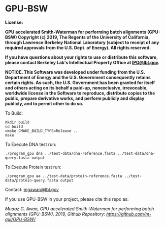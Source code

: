 # GPU-BSW
**License:**  
        
**GPU accelerated Smith-Waterman for performing batch alignments (GPU-BSW) Copyright (c) 2019, The
Regents of the University of California, through Lawrence Berkeley National
Laboratory (subject to receipt of any required approvals from the U.S.
Dept. of Energy).  All rights reserved.**

**If you have questions about your rights to use or distribute this software,
please contact Berkeley Lab's Intellectual Property Office at
IPO@lbl.gov.**

**NOTICE.  This Software was developed under funding from the U.S. Department
of Energy and the U.S. Government consequently retains certain rights.  As
such, the U.S. Government has been granted for itself and others acting on
its behalf a paid-up, nonexclusive, irrevocable, worldwide license in the
Software to reproduce, distribute copies to the public, prepare derivative
works, and perform publicly and display publicly, and to permit other to do
so.**
       


To Build:

    mkdir build 
    cd build 
    cmake CMAKE_BUILD_TYPE=Release .. 
    make 

To Execute DNA test run:

    ./program_gpu dna ../test-data/dna-reference.fasta ../test-data/dna-query.fasta output

To Execute Protein test run:

    ./program_gpu aa ../test-data/protein-reference.fasta ../test-data/protein-query.fasta output

Contact: mgawan@lbl.gov

If you use GPU-BSW in your project, please cite this repo as:  

*Muaaz G. Awan, GPU accelerated Smith-Waterman for performing batch alignments (GPU-BSW), 2019, Github Repository: https://github.com/m-gul/GPU-BSW/*
